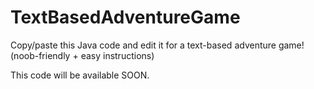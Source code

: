 # TextBasedAdventureGame
Copy/paste this Java code and edit it for a text-based adventure game! (noob-friendly + easy instructions)


This code will be available SOON.
